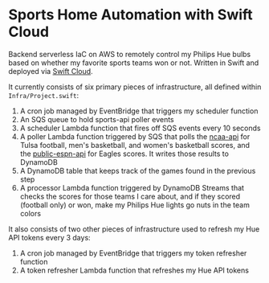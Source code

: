# Sports Home Automation with Swift Cloud

Backend serverless IaC on AWS to remotely control my Philips Hue bulbs based on whether my favorite sports teams won or not. Written in Swift and deployed via [Swift Cloud](https://github.com/swift-cloud/swift-cloud).

It currently consists of six primary pieces of infrastructure, all defined within `Infra/Project.swift`:
1. A cron job managed by EventBridge that triggers my scheduler function
2. An SQS queue to hold sports-api poller events
3. A scheduler Lambda function that fires off SQS events every 10 seconds
4. A poller Lambda function triggered by SQS that polls the [ncaa-api](https://github.com/henrygd/ncaa-api) for Tulsa football, men's basketball, and women's basketball scores, and the [public-espn-api](https://github.com/pseudo-r/Public-ESPN-API) for Eagles scores. It writes those results to DynamoDB
5. A DynamoDB table that keeps track of the games found in the previous step
6. A processor Lambda function triggered by DynamoDB Streams that checks the scores for those teams I care about, and if they scored (football only) or won, make my Philips Hue lights go nuts in the team colors

It also consists of two other pieces of infrastructure used to refresh my Hue API tokens every 3 days:
1. A cron job managed by EventBridge that triggers my token refresher function
2. A token refresher Lambda function that refreshes my Hue API tokens
